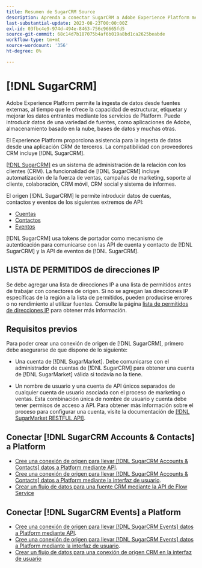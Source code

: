 ```yaml
---
title: Resumen de SugarCRM Source
description: Aprenda a conectar SugarCRM a Adobe Experience Platform mediante API o la interfaz de usuario.
last-substantial-update: 2023-08-23T00:00:00Z
exl-id: 03fbc4e9-974d-494e-8463-756c96665fd5
source-git-commit: 68c14d7b187075b4af6b019a8bd1ca2625beabde
workflow-type: tm+mt
source-wordcount: '356'
ht-degree: 0%

---
```


# [!DNL SugarCRM]

Adobe Experience Platform permite la ingesta de datos desde fuentes externas, al tiempo que le ofrece la capacidad de estructurar, etiquetar y mejorar los datos entrantes mediante los servicios de Platform. Puede introducir datos de una variedad de fuentes, como aplicaciones de Adobe, almacenamiento basado en la nube, bases de datos y muchas otras.

El Experience Platform proporciona asistencia para la ingesta de datos desde una aplicación CRM de terceros. La compatibilidad con proveedores CRM incluye [!DNL SugarCRM].

[[!DNL SugarCRM]](https://www.sugarcrm.com/) es un sistema de administración de la relación con los clientes (CRM). La funcionalidad de [!DNL SugarCRM] incluye automatización de la fuerza de ventas, campañas de marketing, soporte al cliente, colaboración, CRM móvil, CRM social y sistema de informes.

El origen [!DNL SugarCRM] le permite introducir datos de cuentas, contactos y eventos de los siguientes extremos de API:

* [Cuentas](https://market.apidocs.sugarcrm.com/#b0aeb0cd-80ea-4688-8474-54e4873f32f3)
* [Contactos](https://market.apidocs.sugarcrm.com/#308c5025-9478-4de3-8a41-1fc3cff1d8d1)
* [Eventos](https://market.apidocs.sugarcrm.com/#516ec3b1-8e70-43d4-8bf2-38a2ae74c0a5)

[!DNL SugarCRM] usa tokens de portador como mecanismo de autenticación para comunicarse con las API de cuenta y contacto de [!DNL SugarCRM] y la API de eventos de [!DNL SugarCRM].

## LISTA DE PERMITIDOS de direcciones IP

Se debe agregar una lista de direcciones IP a una lista de permitidos antes de trabajar con conectores de origen. Si no se agregan las direcciones IP específicas de la región a la lista de permitidos, pueden producirse errores o no rendimiento al utilizar fuentes. Consulte la página [lista de permitidos de direcciones IP](../../ip-address-allow-list.md) para obtener más información.

## Requisitos previos

Para poder crear una conexión de origen de [!DNL SugarCRM], primero debe asegurarse de que dispone de lo siguiente:

* Una cuenta de [!DNL SugarMarket]. Debe comunicarse con el administrador de cuentas de [!DNL SugarCRM] para obtener una cuenta de [!DNL SugarMarket] válida si todavía no la tiene.

* Un nombre de usuario y una cuenta de API únicos separados de cualquier cuenta de usuario asociada con el proceso de marketing o ventas. Esta combinación única de nombre de usuario y cuenta debe tener permisos de acceso a API. Para obtener más información sobre el proceso para configurar una cuenta, visite la documentación de [[!DNL SugarMarket RESTFUL API]](https://market.apidocs.sugarcrm.com/#intro).

## Conectar [!DNL SugarCRM Accounts & Contacts] a Platform

* [Cree una conexión de origen para llevar [!DNL SugarCRM Accounts & Contacts] datos a Platform mediante API](../../tutorials/api/create/crm/sugarcrm-accounts-contacts.md).
* [Cree una conexión de origen para llevar [!DNL SugarCRM Accounts & Contacts] datos a Platform mediante la interfaz de usuario](../../tutorials/ui/create/crm/sugarcrm-accounts-contacts.md).
* [Crear un flujo de datos para una fuente CRM mediante la API de Flow Service](../../tutorials/api/collect/crm.md)


## Conectar [!DNL SugarCRM Events] a Platform

* [Cree una conexión de origen para llevar [!DNL SugarCRM Events] datos a Platform mediante API](../../tutorials/ui/create/crm/sugarcrm-events.md).
* [Cree una conexión de origen para llevar [!DNL SugarCRM Events] datos a Platform mediante la interfaz de usuario](../../tutorials/ui/create/crm/sugarcrm-events.md).
* [Crear un flujo de datos para una conexión de origen CRM en la interfaz de usuario](../../tutorials/ui/dataflow/crm.md)
